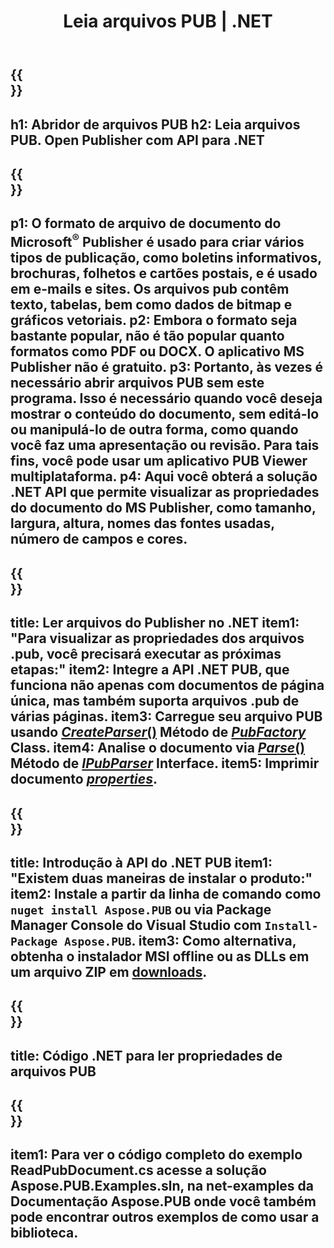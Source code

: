 ﻿---
translation: true
template: /_templates/reader-net.md
title: Leia arquivos PUB | .NET
description: Abra os arquivos do Publisher programaticamente. Solução C# .NET API para ler as propriedades do PUB. Use-o para integrar em seu projeto.
url: /net/read-pub-file/
metakeywords: abrir arquivo pub .net, visualizar arquivos do editor c#, ler arquivos do editor, visualizador do editor para c#, leitor de formato pub, abridor de arquivos pub
family: pub
platformtag: net
---

{{<section banner>}}
---
h1: Abridor de arquivos PUB
h2: Leia arquivos PUB. Open Publisher com API para .NET
---

{{<section overview>}}
---
p1: O formato de arquivo de documento do Microsoft<sup>®</sup> Publisher é usado para criar vários tipos de publicação, como boletins informativos, brochuras, folhetos e cartões postais, e é usado em e-mails e sites. Os arquivos pub contêm texto, tabelas, bem como dados de bitmap e gráficos vetoriais.
p2: Embora o formato seja bastante popular, não é tão popular quanto formatos como PDF ou DOCX. O aplicativo MS Publisher não é gratuito.
p3: Portanto, às vezes é necessário abrir arquivos PUB sem este programa. Isso é necessário quando você deseja mostrar o conteúdo do documento, sem editá-lo ou manipulá-lo de outra forma, como quando você faz uma apresentação ou revisão. Para tais fins, você pode usar um aplicativo PUB Viewer multiplataforma.
p4: Aqui você obterá a solução .NET API que permite visualizar as propriedades do documento do MS Publisher, como tamanho, largura, altura, nomes das fontes usadas, número de campos e cores.
---

{{<section feature1>}}
---
title: Ler arquivos do Publisher no .NET
item1: "Para visualizar as propriedades dos arquivos .pub, você precisará executar as próximas etapas:"
item2: Integre a API .NET PUB, que funciona não apenas com documentos de página única, mas também suporta arquivos .pub de várias páginas.
item3: Carregue seu arquivo PUB usando [*CreateParser*()](https://reference.aspose.com/pub/net/aspose.pub/pubfactory/methods/createparser/index) Método de [*PubFactory*](https://reference.aspose.com/pub/net/aspose.pub/pubfactory/) Class.
item4: Analise o documento via [*Parse*()](https://reference.aspose.com/pub/net/aspose.pub/ipubparser/methods/parse) Método de [*IPubParser*](https://reference.aspose.com/pub/net/aspose.pub/ipubparser/) Interface.
item5: Imprimir documento [*properties*](https://reference.aspose.com/pub/net/aspose.pub/document/#properties).
---

{{<section feature2>}}
---
title: Introdução à API do .NET PUB
item1: "Existem duas maneiras de instalar o produto:"
item2: Instale a partir da linha de comando como ```nuget install Aspose.PUB``` ou via Package Manager Console do Visual Studio com ```Install-Package Aspose.PUB```.
item3: Como alternativa, obtenha o instalador MSI offline ou as DLLs em um arquivo ZIP em [downloads](https://releases.aspose.com/pub/net/).
---

{{<section codeexample>}}
---
title: Código .NET para ler propriedades de arquivos PUB
---

{{<section summary>}}
---
item1: Para ver o código completo do exemplo ReadPubDocument.cs acesse a solução Aspose.PUB.Examples.sln, na net-examples da Documentação Aspose.PUB onde você também pode encontrar outros exemplos de como usar a biblioteca.
---